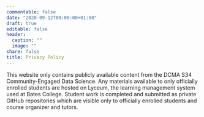 ```yaml
---
commentable: false
date: "2020-09-12T00:00:00+01:00"
draft: true
editable: false
header:
  caption: ""
  image: ""
share: false
title: Privacy Policy
---
```


This website only contains publicly available content from the DCMA S34 Community-Engaged Data Science. 
Any materials available to only officially enrolled students are hosted on Lyceum, the learning management system used at Bates College. 
Student work is completed and submitted as private GitHub repositories which are visible only to officially enrolled students and course organizer and tutors.
